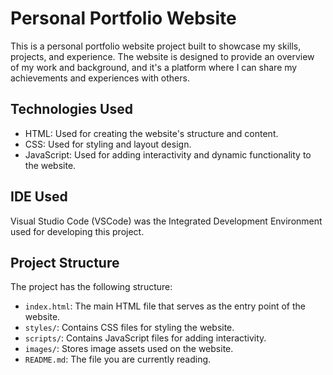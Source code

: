 
# Personal Portfolio Website

This is a personal portfolio website project built to showcase my skills, projects, and experience. The website is designed to provide an overview of my work and background, and it's a platform where I can share my achievements and experiences with others.

## Technologies Used

- HTML: Used for creating the website's structure and content.
- CSS: Used for styling and layout design.
- JavaScript: Used for adding interactivity and dynamic functionality to the website.

## IDE Used

Visual Studio Code (VSCode) was the Integrated Development Environment used for developing this project. 

## Project Structure

The project has the following structure:

- `index.html`: The main HTML file that serves as the entry point of the website.
- `styles/`: Contains CSS files for styling the website.
- `scripts/`: Contains JavaScript files for adding interactivity.
- `images/`: Stores image assets used on the website.
- `README.md`: The file you are currently reading.



